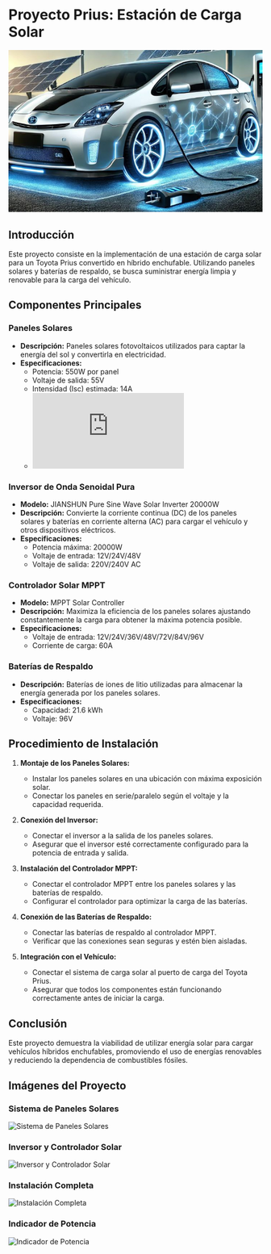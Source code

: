 # Proyecto Prius: Estación de Carga Solar

![Toyota Prius Gen 2 Plug-in Solar](https://github.com/Lorevalles/Cargador_Solar/blob/main/Cargando.JPG)

## Introducción
Este proyecto consiste en la implementación de una estación de carga solar para un Toyota Prius convertido en híbrido enchufable. Utilizando paneles solares y baterías de respaldo, se busca suministrar energía limpia y renovable para la carga del vehículo.

## Componentes Principales

### Paneles Solares
- **Descripción:** Paneles solares fotovoltaicos utilizados para captar la energía del sol y convertirla en electricidad.
- **Especificaciones:**
  - Potencia: 550W por panel
  - Voltaje de salida: 55V
  - Intensidad (Isc) estimada: 14A
  - ![PANEL SOLAR 550W JA SOLAR MONO PERC HC JAM72S30 MR](https://www.obramat.es/panel-solar-465w-ja-solar-mono-perc-hc-25037434.html)

### Inversor de Onda Senoidal Pura
- **Modelo:** JIANSHUN Pure Sine Wave Solar Inverter 20000W
- **Descripción:** Convierte la corriente continua (DC) de los paneles solares y baterías en corriente alterna (AC) para cargar el vehículo y otros dispositivos eléctricos.
- **Especificaciones:**
  - Potencia máxima: 20000W
  - Voltaje de entrada: 12V/24V/48V
  - Voltaje de salida: 220V/240V AC

### Controlador Solar MPPT
- **Modelo:** MPPT Solar Controller
- **Descripción:** Maximiza la eficiencia de los paneles solares ajustando constantemente la carga para obtener la máxima potencia posible.
- **Especificaciones:**
  - Voltaje de entrada: 12V/24V/36V/48V/72V/84V/96V
  - Corriente de carga: 60A

### Baterías de Respaldo
- **Descripción:** Baterías de iones de litio utilizadas para almacenar la energía generada por los paneles solares.
- **Especificaciones:**
  - Capacidad: 21.6 kWh
  - Voltaje: 96V

## Procedimiento de Instalación

1. **Montaje de los Paneles Solares:**
   - Instalar los paneles solares en una ubicación con máxima exposición solar.
   - Conectar los paneles en serie/paralelo según el voltaje y la capacidad requerida.

2. **Conexión del Inversor:**
   - Conectar el inversor a la salida de los paneles solares.
   - Asegurar que el inversor esté correctamente configurado para la potencia de entrada y salida.

3. **Instalación del Controlador MPPT:**
   - Conectar el controlador MPPT entre los paneles solares y las baterías de respaldo.
   - Configurar el controlador para optimizar la carga de las baterías.

4. **Conexión de las Baterías de Respaldo:**
   - Conectar las baterías de respaldo al controlador MPPT.
   - Verificar que las conexiones sean seguras y estén bien aisladas.

5. **Integración con el Vehículo:**
   - Conectar el sistema de carga solar al puerto de carga del Toyota Prius.
   - Asegurar que todos los componentes están funcionando correctamente antes de iniciar la carga.

## Conclusión
Este proyecto demuestra la viabilidad de utilizar energía solar para cargar vehículos híbridos enchufables, promoviendo el uso de energías renovables y reduciendo la dependencia de combustibles fósiles.

## Imágenes del Proyecto

### Sistema de Paneles Solares
![Sistema de Paneles Solares](ruta/a/la/imagen/IMG_1881.JPG)

### Inversor y Controlador Solar
![Inversor y Controlador Solar](ruta/a/la/imagen/IMG_2094.JPG)

### Instalación Completa
![Instalación Completa](ruta/a/la/imagen/IMG_1899.JPG)

### Indicador de Potencia
![Indicador de Potencia](ruta/a/la/imagen/IMG_2117.JPG)
